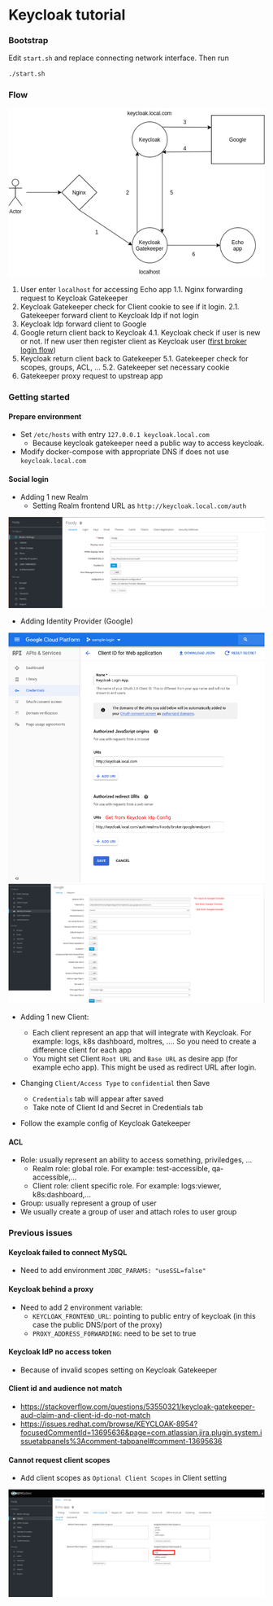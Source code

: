 # Keycloak tutorial

### Bootstrap

Edit `start.sh` and replace connecting network interface. Then run

```sh
./start.sh
```

### Flow

![flow](resources/flow.png)

1. User enter `localhost` for accessing Echo app
  1.1. Nginx forwarding request to Keycloak Gatekeeper
2. Keycloak Gatekeeper check for Client cookie to see if it login.
  2.1. Gatekeeper forward client to Keycloak Idp if not login
3. Keycloak Idp forward client to Google
4. Google return client back to Keycloak
  4.1. Keycloak check if user is new or not. If new user then register client as Keycloak user ([first broker login flow](https://github.com/keycloak/keycloak-documentation/blob/master/server_admin/topics/identity-broker/first-login-flow.adoc))
5. Keycloak return client back to Gatekeeper
  5.1. Gatekeeper check for scopes, groups, ACL, ...
  5.2. Gatekeeper set necessary cookie
6. Gatekeeper proxy request to upstreap app

### Getting started

#### Prepare environment

- Set `/etc/hosts` with entry `127.0.0.1 keycloak.local.com`
  - Because keycloak gatekeeper need a public way to access keycloak.
- Modify docker-compose with appropriate DNS if does not use `keycloak.local.com`

#### Social login

- Adding 1 new Realm
  - Setting Realm frontend URL as `http://keycloak.local.com/auth`

![realm](resources/realm_config.png)

- Adding Identity Provider (Google)

![idp1](resources/google_console.png)
![idp2](resources/keycloak_idp.png)

- Adding 1 new Client:
  - Each client represent an app that will integrate with Keycloak. For example: logs, k8s dashboard, moltres, .... So you need to create a difference client for each app
  - You might set Client `Root URL` and `Base URL` as desire app (for example echo app). This might be used as redirect URL after login.

- Changing `Client/Access Type` to `confidential` then Save
  - `Credentials` tab will appear after saved
  - Take note of Client Id and Secret in Credentials tab

- Follow the example config of Keycloak Gatekeeper

#### ACL

- Role: usually represent an ability to access something, priviledges, ...
  - Realm role: global role. For example: test-accessible, qa-accessible,...
  - Client role: client specific role. For example: logs:viewer, k8s:dashboard,...
- Group: usually represent a group of user
- We usually create a group of user and attach roles to user group


### Previous issues

#### Keycloak failed to connect MySQL

- Need to add environment `JDBC_PARAMS: "useSSL=false"`

#### Keycloak behind a proxy

- Need to add 2 environment variable:
  - `KEYCLOAK_FRONTEND_URL`: pointing to public entry of keycloak (in this case the public DNS/port of the proxy)
  - `PROXY_ADDRESS_FORWARDING`: need to be set to true

#### Keycloak IdP no access token

- Because of invalid scopes setting on Keycloak Gatekeeper

#### Client id and audience not match

- https://stackoverflow.com/questions/53550321/keycloak-gatekeeper-aud-claim-and-client-id-do-not-match
- https://issues.redhat.com/browse/KEYCLOAK-8954?focusedCommentId=13695636&page=com.atlassian.jira.plugin.system.issuetabpanels%3Acomment-tabpanel#comment-13695636

#### Cannot request client scopes

- Add client scopes as `Optional Client Scopes` in Client setting

![client_scope](resources/client_scope.png)
